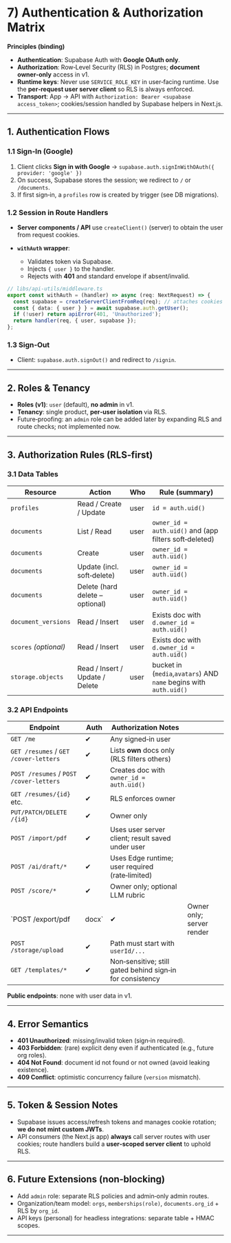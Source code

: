# 7) Authentication & Authorization Matrix

**Principles (binding)**

* **Authentication**: Supabase Auth with **Google OAuth only**.
* **Authorization**: Row‑Level Security (RLS) in Postgres; **document owner‑only** access in v1.
* **Runtime keys**: Never use `SERVICE_ROLE_KEY` in user‑facing runtime. Use the **per‑request user server client** so RLS is always enforced.
* **Transport**: App → API with `Authorization: Bearer <supabase access_token>`; cookies/session handled by Supabase helpers in Next.js.

---

## 1. Authentication Flows

### 1.1 Sign‑In (Google)

1. Client clicks **Sign in with Google** → `supabase.auth.signInWithOAuth({ provider: 'google' })`
2. On success, Supabase stores the session; we redirect to `/` or `/documents`.
3. If first sign‑in, a `profiles` row is created by trigger (see DB migrations).

### 1.2 Session in Route Handlers

* **Server components / API** use `createClient()` (server) to obtain the user from request cookies.
* **`withAuth` wrapper**:

  * Validates token via Supabase.
  * Injects `{ user }` to the handler.
  * Rejects with **401** and standard envelope if absent/invalid.

```ts
// libs/api-utils/middleware.ts
export const withAuth = (handler) => async (req: NextRequest) => {
  const supabase = createServerClientFromReq(req); // attaches cookies
  const { data: { user } } = await supabase.auth.getUser();
  if (!user) return apiError(401, 'Unauthorized');
  return handler(req, { user, supabase });
};
```

### 1.3 Sign‑Out

* Client: `supabase.auth.signOut()` and redirect to `/signin`.

---

## 2. Roles & Tenancy

* **Roles (v1)**: `user` (default), **no admin** in v1.
* **Tenancy**: single product, **per‑user isolation** via RLS.
* Future‑proofing: an `admin` role can be added later by expanding RLS and route checks; not implemented now.

---

## 3. Authorization Rules (RLS‑first)

### 3.1 Data Tables

| Resource              | Action                          | Who  | Rule (summary)                                                    |
| --------------------- | ------------------------------- | ---- | ----------------------------------------------------------------- |
| `profiles`            | Read / Create / Update          | user | `id = auth.uid()`                                                 |
| `documents`           | List / Read                     | user | `owner_id = auth.uid()` and (app filters soft‑deleted)            |
| `documents`           | Create                          | user | `owner_id = auth.uid()`                                           |
| `documents`           | Update (incl. soft‑delete)      | user | `owner_id = auth.uid()`                                           |
| `documents`           | Delete (hard delete – optional) | user | `owner_id = auth.uid()`                                           |
| `document_versions`   | Read / Insert                   | user | Exists doc with `d.owner_id = auth.uid()`                         |
| `scores` *(optional)* | Read / Insert                   | user | Exists doc with `d.owner_id = auth.uid()`                         |
| `storage.objects`     | Read / Insert / Update / Delete | user | bucket in (`media`,`avatars`) AND `name` begins with `auth.uid()` |

### 3.2 API Endpoints

| Endpoint                                | Auth  | Authorization Notes                                       |                           |
| --------------------------------------- | ----- | --------------------------------------------------------- | ------------------------- |
| `GET /me`                               | ✔     | Any signed‑in user                                        |                           |
| `GET /resumes` / `GET /cover-letters`   | ✔     | Lists **own** docs only (RLS filters others)              |                           |
| `POST /resumes` / `POST /cover-letters` | ✔     | Creates doc with `owner_id = auth.uid()`                  |                           |
| `GET /resumes/{id}` etc.                | ✔     | RLS enforces owner                                        |                           |
| `PUT/PATCH/DELETE /{id}`                | ✔     | Owner only                                                |                           |
| `POST /import/pdf`                      | ✔     | Uses user server client; result saved under user          |                           |
| `POST /ai/draft/*`                      | ✔     | Uses Edge runtime; user required (rate‑limited)           |                           |
| `POST /score/*`                         | ✔     | Owner only; optional LLM rubric                           |                           |
| `POST /export/pdf                       | docx` | ✔                                                         | Owner only; server render |
| `POST /storage/upload`                  | ✔     | Path must start with `userId/...`                         |                           |
| `GET /templates/*`                      | ✔     | Non‑sensitive; still gated behind sign‑in for consistency |                           |

**Public endpoints**: none with user data in v1.

---

## 4. Error Semantics

* **401 Unauthorized**: missing/invalid token (sign‑in required).
* **403 Forbidden**: (rare) explicit deny even if authenticated (e.g., future org roles).
* **404 Not Found**: document id not found or not owned (avoid leaking existence).
* **409 Conflict**: optimistic concurrency failure (`version` mismatch).

---

## 5. Token & Session Notes

* Supabase issues access/refresh tokens and manages cookie rotation; **we do not mint custom JWTs**.
* API consumers (the Next.js app) **always** call server routes with user cookies; route handlers build a **user‑scoped server client** to uphold RLS.

---

## 6. Future Extensions (non‑blocking)

* Add `admin` role: separate RLS policies and admin‑only admin routes.
* Organization/team model: `orgs`, `memberships(role)`, `documents.org_id` + RLS by `org_id`.
* API keys (personal) for headless integrations: separate table + HMAC scopes.

---